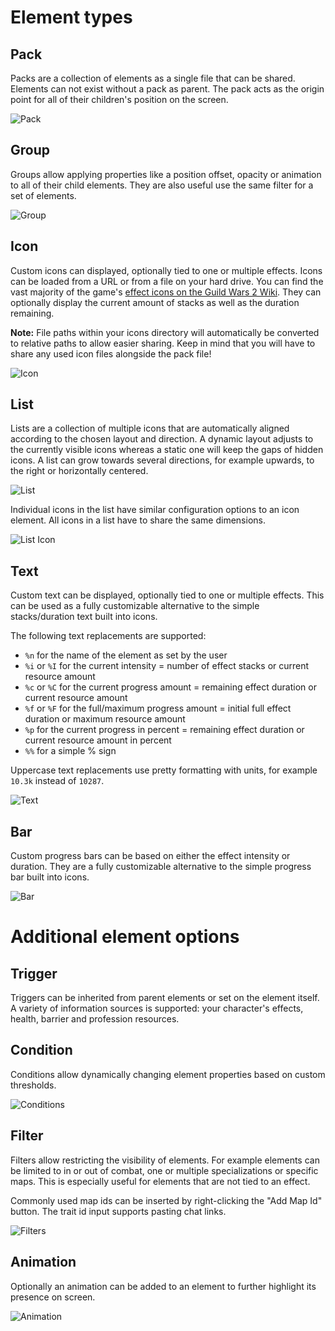 # Element types

## Pack
Packs are a collection of elements as a single file that can be shared.
Elements can not exist without a pack as parent.
The pack acts as the origin point for all of their children's position on the screen.

![Pack](./img/pack.png)


## Group
Groups allow applying properties like a position offset, opacity or animation to all of their child elements.
They are also useful use the same filter for a set of elements.

![Group](./img/group.png)


## Icon
Custom icons can displayed, optionally tied to one or multiple effects.
Icons can be loaded from a URL or from a file on your hard drive.
You can find the vast majority of the game's [effect icons on the Guild Wars 2 Wiki](https://wiki.guildwars2.com/wiki/Category:Effect_icons).
They can optionally display the current amount of stacks as well as the duration remaining.

**Note:** File paths within your icons directory will automatically be converted to relative paths to allow easier sharing.
Keep in mind that you will have to share any used icon files alongside the pack file!

![Icon](./img/icon.png)


## List
Lists are a collection of multiple icons that are automatically aligned according to the chosen layout and direction.
A dynamic layout adjusts to the currently visible icons whereas a static one will keep the gaps of hidden icons.
A list can grow towards several directions, for example upwards, to the right or horizontally centered.

![List](./img/list.png)

Individual icons in the list have similar configuration options to an icon element.
All icons in a list have to share the same dimensions.

![List Icon](./img/list-icon.png)


## Text
Custom text can be displayed, optionally tied to one or multiple effects.
This can be used as a fully customizable alternative to the simple stacks/duration  text built into icons.

The following text replacements are supported:
- `%n` for the name of the element as set by the user
- `%i` or `%I` for the current intensity = number of effect stacks or current resource amount
- `%c` or `%C` for the current progress amount = remaining effect duration or current resource amount
- `%f` or `%F` for the full/maximum progress amount = initial full effect duration or maximum resource amount
- `%p` for the current progress in percent = remaining effect duration or current resource amount in percent
- `%%` for a simple % sign

Uppercase text replacements use pretty formatting with units, for example `10.3k` instead of `10287`.

![Text](./img/text.png)


## Bar
Custom progress bars can be based on either the effect intensity or duration.
They are a fully customizable alternative to the simple progress bar built into icons.

![Bar](./img/bar.png)

# Additional element options

## Trigger
Triggers can be inherited from parent elements or set on the element itself.
A variety of information sources is supported: your character's effects, health, barrier and profession resources.

## Condition
Conditions allow dynamically changing element properties based on custom thresholds.

![Conditions](./img/condition.png)

## Filter
Filters allow restricting the visibility of elements.
For example elements can be limited to in or out of combat, one or multiple specializations or specific maps.
This is especially useful for elements that are not tied to an effect.

Commonly used map ids can be inserted by right-clicking the "Add Map Id" button.
The trait id input supports pasting chat links.

![Filters](./img/filter.png)

## Animation
Optionally an animation can be added to an element to further highlight its presence on screen.

![Animation](./img/animation.png)
 